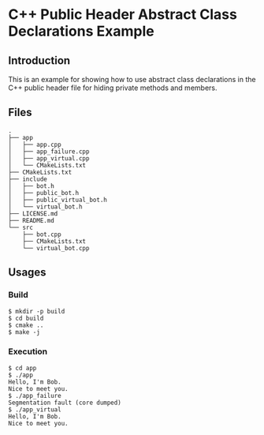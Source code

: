 # C++ Public Header Abstract Class Declarations Example

## Introduction

This is an example for showing how to use abstract class declarations in the C++ public header file for hiding private methods and members.

## Files

```
.
├── app
│   ├── app.cpp
│   ├── app_failure.cpp
│   ├── app_virtual.cpp
│   └── CMakeLists.txt
├── CMakeLists.txt
├── include
│   ├── bot.h
│   ├── public_bot.h
│   ├── public_virtual_bot.h
│   └── virtual_bot.h
├── LICENSE.md
├── README.md
└── src
    ├── bot.cpp
    ├── CMakeLists.txt
    └── virtual_bot.cpp
```

## Usages

### Build

```
$ mkdir -p build
$ cd build
$ cmake ..
$ make -j
```

### Execution

```
$ cd app
$ ./app
Hello, I'm Bob. 
Nice to meet you.
$ ./app_failure 
Segmentation fault (core dumped)
$ ./app_virtual 
Hello, I'm Bob. 
Nice to meet you.
```